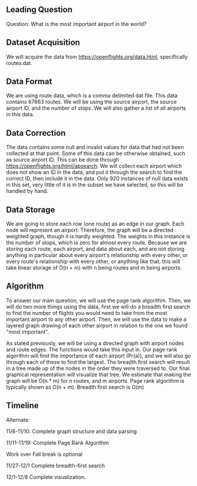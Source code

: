 ## Leading Question 


Question: What is the most important airport in the world?

## Dataset Acquisition

We will acquire the data from https://openflights.org/data.html, specifically routes.dat.

## Data Format

We are using route data, which is a comma delimited dat file. This data contains 67663 routes. We will be using the source airport, the source airport ID, and the number of stops. We will also gather a list of all airports in this data.

## Data Correction

The data contains some null and invalid values for data that had not been collected at that point. Some of this data can be otherwise obtained, such as source airport ID. This can be done through https://openflights.org/html/apsearch. We will collect each airport which does not show an ID in the data, and put it through the search to find the correct ID, then include it in the data. Only 920 instances of null data exists in this set, very little of it is in the subset we have selected, so this will be handled by hand.

## Data Storage

We are going to store each row (one route) as an edge in our graph. Each node will represent an airport. Therefore, the graph will be a directed weighted graph, though it is hardly weighted. The weights in this instance is the number of stops, which is zero for almost every route. Because we are storing each route, each airport, and data about each, and are not storing anything in particular about every airport's relationship with every other, or every route's relationship with every other, or anything like that, this will take linear storage of O(n + m) with n being routes and m being airports.

## Algorithm 

To answer our main question, we will use the page rank algorithm. Then, we will do two more things using the data, first we will do a breadth first search to find the number of flights you would need to take from the most important airport to any other airport. Then, we will use the data to make a layered graph drawing of each other airport in relation to the one we found "most important".

As stated previously, we will be using a directed graph with airport nodes and route edges. The functions would take this input in. Our page rank algorithm will find the importance of each airport (Pr(a)), and we will also go through each of these to find the largest. The breadth first search will result in a tree made up of the nodes in the order they were traversed to. Our final graphical representation will visualize that tree. We estimate that making the graph will be O(n * m) for n routes, and m airports. Page rank algorithm is typically shown as O(n + m). Breadth first search is O(m)

## Timeline

Alternate:

11/6-11/10: Complete graph structure and data parsing

11/11-11/19: Complete Page Rank Algorithm

Work over Fall break is optional

11/27-12/1 Complete breadth-first search

12/1-12/8 Complete visualization.